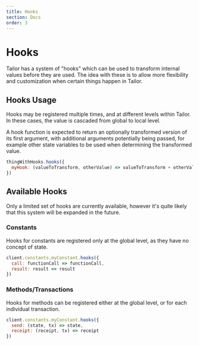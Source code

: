 ```yaml
---
title: Hooks
section: Docs
order: 3
---
```


# Hooks

Tailor has a system of "hooks" which can be used to transform internal values before they are used. The idea with these is to allow more flexibility and customization when certain things happen in Tailor.

## Hooks Usage

Hooks may be registered multiple times, and at different levels within Tailor. In these cases, the value is cascaded from global to local level.

A hook function is expected to return an optionally transformed version of its first argument, with additional arguments potentially being passed, for example other state variables to be used when determining the transformed value.

```js
thingWithHooks.hooks({
  myHook: (valueToTransform, otherValue) => valueToTransform + otherValue
})
```

## Available Hooks

Only a limited set of hooks are currently available, however it's quite likely that this system will be expanded in the future.

### Constants

Hooks for constants are registered only at the global level, as they have no concept of state.

```js
client.constants.myConstant.hooks({
  call: functionCall => functionCall,
  result: result => result
})
```

### Methods/Transactions

Hooks for methods can be registered either at the global level, or for each individual transaction.

```js
client.constants.myConstant.hooks({
  send: (state, tx) => state,
  receipt: (receipt, tx) => receipt
})
```
